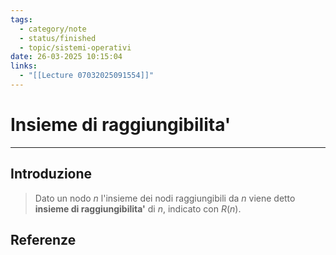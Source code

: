 ```yaml
---
tags:
  - category/note
  - status/finished
  - topic/sistemi-operativi
date: 26-03-2025 10:15:04
links:
  - "[[Lecture 07032025091554]]"
---
```

# Insieme di raggiungibilita'
---
## Introduzione
> Dato un nodo $n$ l'insieme dei nodi raggiungibili da $n$ viene detto **insieme di raggiungibilita'** di $n$, indicato con $R(n)$.

## Referenze
